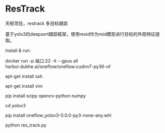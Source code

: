 # ResTrack

天枢项目，restrack 多目标跟踪

基于yolo3的deepsort跟踪框架，使用resid作为reid模型进行目标的外观特征提取。

install & run:

docker run -p 端口:22 -it --gpus all harbor.dubhe.ai/oneflow/oneflow:cudnn7-py36-of

apt-get install ssh

apt-get install vim

pip install scipy opencv-python numpy

cd yolov3
 
pip install oneflow_yolov3-0.0.0-py3-none-any.whl

python res_track.py


